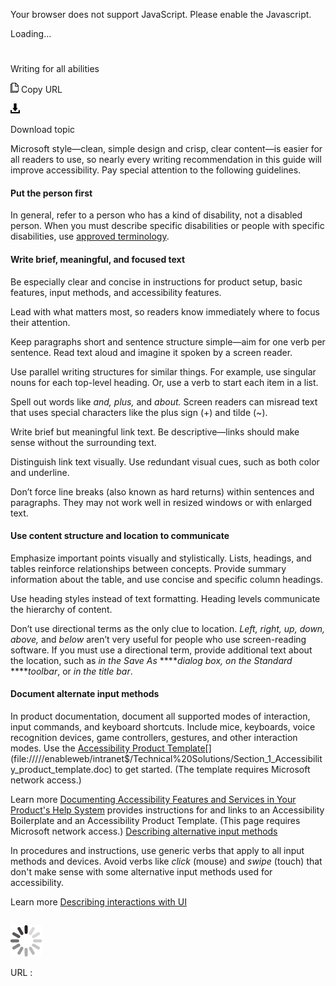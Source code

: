 ﻿Your browser does not support JavaScript. Please enable the Javascript.

Loading...

# 

Writing for all abilities

![Copy URL](media/writing-all-abilities/Copy.png)
Copy URL

![Download](media/writing-all-abilities/Download.png)

Download topic

Microsoft
style—clean, simple design and crisp, clear content—is easier
for all readers to use, so nearly every writing recommendation in
this guide will improve accessibility. Pay special attention to the
following guidelines. 

#### Put the person first

In
general, refer to a person who has a kind of disability, not a
disabled person. When you must describe specific disabilities
or people with specific disabilities, use [approved terminology](https://worldready.cloudapp.net/Styleguide/Read?id=2700&topicid=26596 "Accessibility term collection"). 

#### Write brief, meaningful, and focused text

Be especially clear and concise in instructions for product setup, basic features, input methods, and accessibility features. 

Lead with what matters most, so readers know immediately where to focus their attention. 

Keep paragraphs short and sentence structure simple—aim for one verb per sentence. Read text aloud and imagine it spoken by a screen reader. 

Use parallel writing structures for similar things. For example, use singular nouns for each top-level heading. Or, use a verb to start each item in a list.

Spell out words like *and, plus,* and *about.* Screen readers can misread text that uses special characters like the plus sign (+) and tilde (~). 

Write brief but meaningful link text. Be descriptive—links should make sense without the surrounding text. 

Distinguish link text visually. Use redundant visual cues, such as both color and underline. 

Don’t force line breaks (also known as hard returns) within sentences and paragraphs. They may not work well in resized windows or with enlarged text.

#### Use content structure and location to communicate

Emphasize important points visually and stylistically. Lists,
headings, and tables reinforce relationships between
concepts. Provide summary information about the table, and use
concise and specific column headings.

Use heading styles instead of text formatting. Heading levels communicate the hierarchy of content.

Don’t use directional terms as the only clue to location. *Left, right, up, down, above,* and *below*
aren’t very useful for people who use screen-reading software. If
you must use a directional term, provide additional text
about the location, such as *in the* *Save As* *****dialog box, on the* *Standard* *****toolbar*, or *in the title bar*. 

#### Document alternate input methods

In product documentation, document all supported modes of interaction, input commands, and keyboard shortcuts. Include mice, keyboards, voice recognition devices, game controllers, gestures, and other interaction modes. Use the [Accessibility Product Template](https://enableweb/intranet$/Technical%20Solutions/Section_1_Accessibility_product_template.doc)[](file://///enableweb/intranet$/Technical%20Solutions/Section_1_Accessibility_product_template.doc) to get started. (The template requires Microsoft network access.)

Learn more
[Documenting Accessibility Features and Services in Your Product's Help System](https://microsoft.sharepoint.com/teams/msenable/_layouts/15/WopiFrame.aspx?sourcedoc=%7B0891E2BB-087F-48E9-B1D4-3EA50DF8A254%7D&file=Documenting_Accessibility_Features.doc&action=default&DefaultItemOpen=1) provides instructions for and links to an Accessibility Boilerplate and an Accessibility Product Template. (This page requires Microsoft network access.)
[Describing alternative input methods](https://worldready.cloudapp.net/Styleguide/Read?id=2700&topicid=29028)

In procedures and instructions, use generic verbs that apply to all input methods and devices. Avoid verbs like *click* (mouse) and *swipe* (touch) that don't make sense with some alternative input methods used for accessibility. 

Learn more [](https://worldready.cloudapp.net/Styleguide/Read?id=2700&topicid=26472)[
Describing interactions with UI](https://worldready.cloudapp.net/Styleguide/Read?id=2700&topicid=26472)

## 

![In progress](media/writing-all-abilities/activity-large.gif)

URL :
